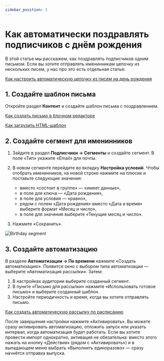 ```yaml
---
sidebar_position: 3
---
```


# Как автоматически поздравлять подписчиков с днём рождения

В этой статье мы расскажем, как поздравлять подписчиков одним письмом. Если вы хотите отправлять именинникам цепочку из нескольких писем, у нас про это есть отдельная статья:

[Как настроить автоматическую цепочку из писем на день рождения](/docs/automations/automations-by-event/birthday-series.md)

## 1. Создайте шаблон письма
Откройте раздел **Контент** и создайте шаблон письма с поздравлением.

[Как создать письмо в блочном редакторе](/docs/email-campaigns/create-your-campaign/drag-and-drop-editor.md)

[Как загрузить HTML-шаблон](/docs/email-campaigns/create-your-campaign/how-to-upload-html-template.md)

## 2. Создайте сегмент для именинников
1. Зайдите в раздел **Подписчики → Сегменты** и создайте сегмент. В поле «Тип» укажите «Email» для почты.

2. В новом сегменте перейдите во вкладку **Настройка условий**. Чтобы отобрать именинников, на новой строке нажмите на плюсик и поставьте следующие значения:
    - вместо «состоит в группе» — «имеет данные»,
    - в поле для ключа — «Дата рождения»,
    - в поле для условия — «равно»,
    - рядом с полем «Дата рождения» вместо «Дата и время» выберите формат «Месяц и число»,
    - в поле для значения выберите «Текущие месяц и число».

3. Нажмите «Сохранить».

![Birthday segment](/img/automations/automations-by-time/how-to-automate-birthday-emails/birthday-segment.gif) <br/>

## 3. Создайте автоматизацию
В разделе **Автоматизации → По времени** нажмите «Создать автоматизацию». Появится окно с выбором типа автоматизации — выберите «Автоматизация рассылки». Затем:
1. В настройках аудитории выберите созданный сегмент.
2. В пункте «Письмо для рассылки» нажмите «Использовать готовое письмо» и выберите созданный шаблон.
3. Настройте периодичность и время, когда вы хотите отправлять письмо.

[Как создать автоматическую рассылку по расписанию](/docs/automations/automations-by-time/how-to-create-automation-by-time.mdx)

После завершения настройки нажмите «Активировать». Вы можете сразу активировать автоматизацию, отложить запуск или указать интервал, когда автоматизация будет работать. Если вы хотите провести импорт однократно, активация не обязательна: вместо этого нажать на кнопку «Действия» (рядом с «Активировать») и в выпадающем меню выбрать «Выполнить единоразово» — сразу начнётся отправка выпуска.